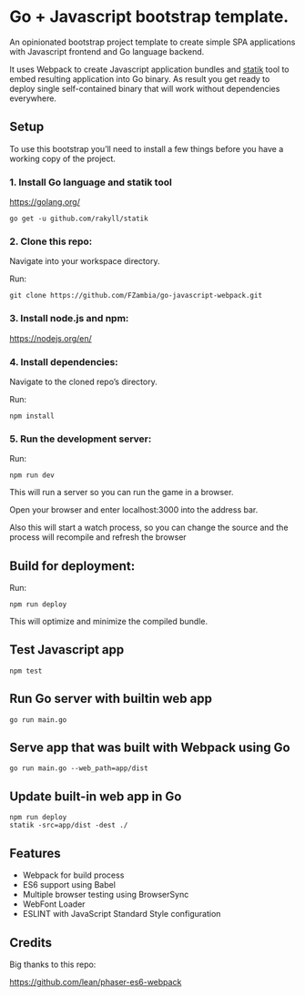 # Go + Javascript bootstrap template.

An opinionated bootstrap project template to create simple SPA applications with Javascript frontend and Go language backend.

It uses Webpack to create Javascript application bundles and [statik](https://github.com/rakyll/statik) tool to embed resulting application into Go binary. As result you get ready to deploy single self-contained binary that will work without dependencies everywhere.

## Setup

To use this bootstrap you’ll need to install a few things before you have a working copy of the project.

### 1. Install Go language and statik tool

https://golang.org/

```
go get -u github.com/rakyll/statik
```

### 2. Clone this repo:

Navigate into your workspace directory.

Run:

```git clone https://github.com/FZambia/go-javascript-webpack.git```

### 3. Install node.js and npm:

https://nodejs.org/en/


### 4. Install dependencies:

Navigate to the cloned repo’s directory.

Run:

```npm install```

### 5. Run the development server:

Run:

```npm run dev```

This will run a server so you can run the game in a browser.

Open your browser and enter localhost:3000 into the address bar.

Also this will start a watch process, so you can change the source and the process will recompile and refresh the browser

## Build for deployment:

Run:

```npm run deploy```

This will optimize and minimize the compiled bundle.

## Test Javascript app

```
npm test
```

## Run Go server with builtin web app

```
go run main.go
```

## Serve app that was built with Webpack using Go

```
go run main.go --web_path=app/dist
```

## Update built-in web app in Go

```
npm run deploy
statik -src=app/dist -dest ./
```

## Features

- Webpack for build process
- ES6 support using Babel
- Multiple browser testing using BrowserSync
- WebFont Loader
- ESLINT with JavaScript Standard Style configuration

## Credits

Big thanks to this repo:

https://github.com/lean/phaser-es6-webpack

